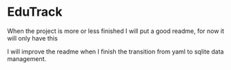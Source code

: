 # EduTrack

When the project is more or less finished I will put a good readme, for now it will only have this


I will improve the readme when I finish the transition from yaml to sqlite data management.
